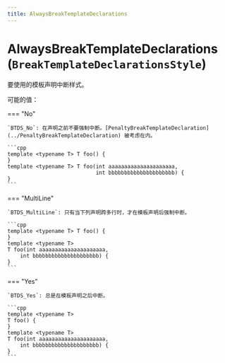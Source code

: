 ```yaml
---
title: AlwaysBreakTemplateDeclarations
---
```


# AlwaysBreakTemplateDeclarations (`BreakTemplateDeclarationsStyle`)

要使用的模板声明中断样式。

可能的值：

=== "No"

    `BTDS_No`: 在声明之前不要强制中断。[PenaltyBreakTemplateDeclaration](../PenaltyBreakTemplateDeclaration) 被考虑在内。

    ```cpp
    template <typename T> T foo() {
    }
    template <typename T> T foo(int aaaaaaaaaaaaaaaaaaaaa,
                                int bbbbbbbbbbbbbbbbbbbbb) {
    }
    ```

=== "MultiLine"

    `BTDS_MultiLine`: 只有当下列声明跨多行时，才在模板声明后强制中断。

    ```cpp
    template <typename T> T foo() {
    }
    template <typename T>
    T foo(int aaaaaaaaaaaaaaaaaaaaa,
        int bbbbbbbbbbbbbbbbbbbbb) {
    }
    ```

=== "Yes"

    `BTDS_Yes`: 总是在模板声明之后中断。

    ```cpp
    template <typename T>
    T foo() {
    }
    template <typename T>
    T foo(int aaaaaaaaaaaaaaaaaaaaa,
        int bbbbbbbbbbbbbbbbbbbbb) {
    }
    ```
